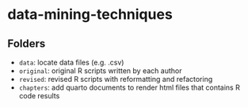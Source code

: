 # data-mining-techniques

## Folders

- `data`: locate data files (e.g. .csv)
- `original`: original R scripts written by each author
- `revised`: revised R scripts with reformatting and refactoring
- `chapters`: add quarto documents to render html files that contains R code results

